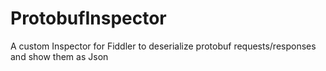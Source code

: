 # ProtobufInspector
A custom Inspector for Fiddler to deserialize protobuf requests/responses and show them as Json
